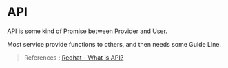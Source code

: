 # API

API is some kind of Promise between Provider and User.

Most service provide functions to others, and then needs some Guide Line.

> References : [Redhat - What is API?](https://www.redhat.com/en/topics/api/what-is-a-rest-api#whats-an-api)
